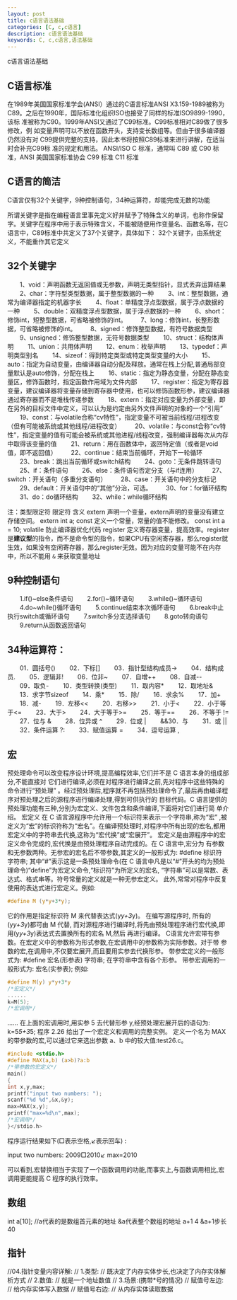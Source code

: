 ```yaml
---
layout: post
title: c语言语法基础
categories: [C, c,c语言]
description: c语言语法基础
keywords: C, c,c语言,语法基础
---
```


c语言语法基础

## C语言标准

在1989年美国国家标准学会(ANSI）通过的C语言标准ANSI X3.159-1989被称为
C89。之后在1990年，国际标准化组织ISO也接受了同样的标准ISO9899-1990，该标
准被称为C90。1999年ANSI又通过了C99标准。C99标准相对C89做了很多修改，例
如变量声明可以不放在函数开头，支持变长数组等。但由于很多编译器仍然没有对
C99提供完整的支持，因此本书将按照C89标准来进行讲解，在适当时会补充C99标
准的规定和用法。
ANSI/ISO C 标准，通常叫 C89 或 C90 标准，ANSI 美国国家标准协会
C99 标准
C11 标准

## C语言的简洁

C语言仅有32个关键字，9种控制语句，34种运算符，却能完成无数的功能

所谓关键字是指在编程语言里事先定义好并赋予了特殊含义的单词，也称作保留
字。关键字在程序中用于表示特殊含义，不能被随便用作变量名、函数名等，在C
语言中，C89标准中共定义了37个关键字，具体如下：
32个关键字，由系统定义，不能重作其它定义

## 32个关键字

　　1、void：声明函数无返回值或无参数，声明无类型指针，显式丢弃运算结果
　　2、char：字符型类型数据，属于整型数据的一种
　　3、int：整型数据，通常为编译器指定的机器字长
　　4、float：单精度浮点型数据，属于浮点数据的一种
　　5、double：双精度浮点型数据，属于浮点数据的一种
　　6、short：修饰int，短整型数据，可省略被修饰的int。
　　7、long：修饰int，长整形数据，可省略被修饰的int。
　　8、signed：修饰整型数据，有符号数据类型
　　9、unsigned：修饰整型数据，无符号数据类型
　　10、struct：结构体声明
　　11、union：共用体声明
　　12、enum：枚举声明
　　13、typedef：声明类型别名
　　14、sizeof：得到特定类型或特定类型变量的大小
　　15、auto：指定为自动变量，由编译器自动分配及释放。通常在栈上分配,普通局部变量默认是auto修饰，分配在栈上
　　16、static：指定为静态变量，分配在静态变量区，修饰函数时，指定函数作用域为文件内部
　　17、register：指定为寄存器变量，建议编译器将变量存储到寄存器中使用，也可以修饰函数形参，建议编译器通过寄存器而不是堆栈传递参数
　　18、extern：指定对应变量为外部变量，即在另外的目标文件中定义，可以认为是约定由另外文件声明的对象的一个“引用”
　　19、const：与volatile合称“cv特性”，指定变量不可被当前线程/进程改变（但有可能被系统或其他线程/进程改变）
　　20、volatile：与const合称“cv特性”，指定变量的值有可能会被系统或其他进程/线程改变，强制编译器每次从内存中取得该变量的值
　　21、return：用在函数体中，返回特定值（或者是void值，即不返回值）
　　22、continue：结束当前循环，开始下一轮循环
　　23、break：跳出当前循环或switch结构
　　24、goto：无条件跳转语句
　　25、if：条件语句
　　26、else：条件语句否定分支（与if连用）
　　27、switch：开关语句（多重分支语句）
　　28、case：开关语句中的分支标记
　　29、default：开关语句中的“其他”分治，可选。
　　30、for：for循环结构
　　31、do：do循环结构
　　32、while：while循环结构

注：类型限定符
限定符    含义
extern   声明一个变量，extern声明的变量没有建立存储空间。 extern int a;
const    定义一个常量，常量的值不能修改。 const int a = 10;
volatile 防止编译器优化代码
register 定义寄存器变量，提高效率。register是**建议型**的指令，而不是命令型的指令，如果CPU有空闲寄存器，那么register就生效，如果没有空闲寄存器，那么register无效。因为对应的变量可能不在内存中，所以不能用 `&` 来获取变量地址

## 9种控制语句

　　1.if()~else条件语句
　　2.for()~循环语句
　　3.while()~循环语句
　　4.do~while()循环语句
　　5.continue结束本次循环语句
　　6.break中止执行switch或循环语句
　　7.switch多分支选择语句
　　8.goto转向语句
　　9.return从函数返回语句

## 34种运算符：

　　01．圆括号()
　　02．下标[]
　　03．指针型结构成员->
　　04．结构成员.
　　05．逻辑非!
　　06．位非~
　　07．自增++
　　08．自减--
　　09．取负-
　　10．类型转换(类型)
　　11．取内容*
　　12．取地址&
　　13．求字节sizeof
　　14．乘*
　　15．除/
　　16．求余%
　　17．加+
　　18．减-
　　19．左移<<
　　20．右移>>
　　21．小于<
　　22．小于等于<=
　　23．大于>
　　24．大于等于>=
　　25．等于==
　　26．不等于 !=
　　27．位与 &
　　28．位异或 ^
　　29．位或 |
　　&&30．与
　　31．或 ||
　　32．条件运算 ?:
　　33．赋值运算 =
　　34．逗号运算 ,

## 宏

预处理命令可以改变程序设计环境,提高编程效率,它们并不是 C 语言本身的组成部分,不能直接对 它们进行编译,必须在对程序进行编译之前,先对程序中这些特殊的命令进行“预处理” 。经过预处理后,程序就不再包括预处理命令了,最后再由编译程序对预处理之后的源程序进行编译处理,得到可供执行的 目标代码。C 语言提供的预处理功能有三种,分别为宏定义、文件包含和条件编译,下面将对它们进行简 单介绍。 
宏定义 在 C 语言源程序中允许用一个标识符来表示一个字符串,称为“宏” ,被定义为“宏”的标识符称为“宏名”。在编译预处理时,对程序中所有出现的宏名,都用宏定义中的字符串去代换,这称为“宏代换”或“宏展开”。 宏定义是由源程序中的宏定义命令完成的,宏代换是由预处理程序自动完成的。在 C 语言中,宏分为 有参数和无参数两种。无参宏的宏名后不带参数,其定义的一般形式为: 
#define 标识符 字符串; 
其中“#”表示这是一条预处理命令(在 C 语言中凡是以“#”开头的均为预处理命令)“define”为宏定义命令,“标识符”为所定义的宏名, “字符串”可以是常数、表达式、格式串等。符号常量的定义就是一种无参宏定义。 
此外,常常对程序中反复使用的表达式进行宏定义。例如: 

```c
#define M (y*y+3*y);
```   

它的作用是指定标识符 M 来代替表达式(y*y+3*y)。 
在编写源程序时, 所有的(y*y+3*y)都可由 M 代替, 而对源程序进行编译时,将先由预处理程序进行宏代换,即用(y*y+3*y)表达式去置换所有的宏名 M,然后 再进行编译。 
C语言允许宏带有参数。在宏定义中的参数称为形式参数,在宏调用中的参数称为实际参数。对于带 参数的宏,在调用中,不仅要宏展开,而且要用实参去代换形参。 
带参宏定义的一般形式为: 
#define 宏名(形参表) 字符串; 
在字符串中含有各个形参。 
带参宏调用的一般形式为: 
宏名(实参表); 
例如: 

```c
#define M(y) y*y+3*y
/*宏定义*/
......
k=M(5);
/*宏调用*/
```

...... 
在上面的宏调用时,用实参 5 去代替形参 y,经预处理宏展开后的语句为: 
k=5*5+3*5; 
程序 2.26 给出了一个宏定义和调用的完整实例。 
定义一个名为 MAX 的带参数的宏,可以通过它来选出参数 a、b 中的较大值:test26.c。 

   
```c
#include <stdio.h>
#define MAX(a,b) (a>b)?a:b
/*带参数的宏定义*/
main()
{
int x,y,max;
printf("input two numbers: ");
scanf("%d %d",&x,&y);
max=MAX(x,y);
printf("max=%d\n",max);
/*宏调用*/
}</stdio.h>
```   

程序运行结果如下(□表示空格,↙表示回车) : 

input two numbers: 2009□2010↙
max=2010

可以看到,宏替换相当于实现了一个函数调用的功能,而事实上,与函数调用相比,宏调用更能提高 C 程序的执行效率。

## 数组

int a[10]; //a代表的是数组首元素的地址 &a代表整个数组的地址 a+1 4  &a+1步长 40

## 指针

//04.指针变量内容详解:
// 1.类型:
//  既决定了内存实体步长,也决定了内存实体解析方式
// 2.数值:
//  就是一个地址数值
// 3.场景:(携带*号的情况)
// 赋值号左边:
//  给内存实体写入数据
// 赋值号右边:
//  从内存实体读取数据